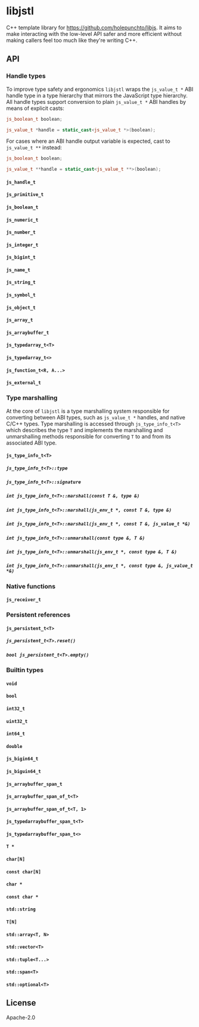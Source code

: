 # libjstl

C++ template library for <https://github.com/holepunchto/libjs>. It aims to make interacting with the low-level API safer and more efficient without making callers feel too much like they're writing C++.

## API

### Handle types

To improve type safety and ergonomics `libjstl` wraps the `js_value_t *` ABI handle type in a type hierarchy that mirrors the JavaScript type hierarchy. All handle types support conversion to plain `js_value_t *` ABI handles by means of explicit casts:

```cpp
js_boolean_t boolean;

js_value_t *handle = static_cast<js_value_t *>(boolean);
```

For cases where an ABI handle output variable is expected, cast to `js_value_t **` instead:

```cpp
js_boolean_t boolean;

js_value_t **handle = static_cast<js_value_t **>(boolean);
```

#### `js_handle_t`

#### `js_primitive_t`

#### `js_boolean_t`

#### `js_numeric_t`

#### `js_number_t`

#### `js_integer_t`

#### `js_bigint_t`

#### `js_name_t`

#### `js_string_t`

#### `js_symbol_t`

#### `js_object_t`

#### `js_array_t`

#### `js_arraybuffer_t`

#### `js_typedarray_t<T>`

#### `js_typedarray_t<>`

#### `js_function_t<R, A...>`

#### `js_external_t`

### Type marshalling

At the core of `libjstl` is a type marshalling system responsible for converting between ABI types, such as `js_value_t *` handles, and native C/C++ types. Type marshalling is accessed through `js_type_info_t<T>` which describes the type `T` and implements the marshalling and unmarshalling methods responsible for converting `T` to and from its associated ABI type.

#### `js_type_info_t<T>`

##### `js_type_info_t<T>::type`

##### `js_type_info_t<T>::signature`

##### `int js_type_info_t<T>::marshall(const T &, type &)`

##### `int js_type_info_t<T>::marshall(js_env_t *, const T &, type &)`

##### `int js_type_info_t<T>::marshall(js_env_t *, const T &, js_value_t *&)`

##### `int js_type_info_t<T>::unmarshall(const type &, T &)`

##### `int js_type_info_t<T>::unmarshall(js_env_t *, const type &, T &)`

##### `int js_type_info_t<T>::unmarshall(js_env_t *, const type &, js_value_t *&)`

### Native functions

#### `js_receiver_t`

### Persistent references

#### `js_persistent_t<T>`

##### `js_persistent_t<T>.reset()`

##### `bool js_persistent_t<T>.empty()`

### Builtin types

#### `void`

#### `bool`

#### `int32_t`

#### `uint32_t`

#### `int64_t`

#### `double`

#### `js_bigin64_t`

#### `js_biguin64_t`

#### `js_arraybuffer_span_t`

#### `js_arraybuffer_span_of_t<T>`

#### `js_arraybuffer_span_of_t<T, 1>`

#### `js_typedarraybuffer_span_t<T>`

#### `js_typedarraybuffer_span_t<>`

#### `T *`

#### `char[N]`

#### `const char[N]`

#### `char *`

#### `const char *`

#### `std::string`

#### `T[N]`

#### `std::array<T, N>`

#### `std::vector<T>`

#### `std::tuple<T...>`

#### `std::span<T>`

#### `std::optional<T>`

## License

Apache-2.0
